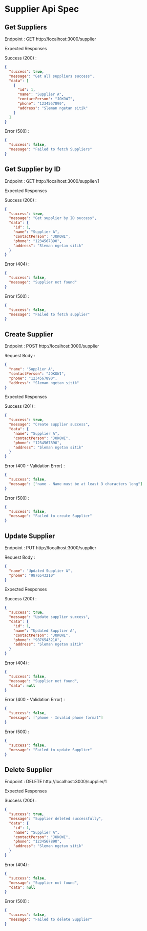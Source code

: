 # Supplier Api Spec

## Get Suppliers

Endpoint : GET http://localhost:3000/supplier

Expected Responses

Success (200) :

```json
{
  "success": true,
  "message": "Get all suppliers success",
  "data": [
    {
      "id": 1,
      "name": "Supplier A",
      "contactPerson": "JOKOWI",
      "phone": "1234567890",
      "address": "Sleman ngetan sitik"
    }
  ]
}
```

Error (500) :

```json
{
  "success": false,
  "message": "Failed to fetch Suppliers"
}
```

## Get Supplier by ID

Endpoint : GET http://localhost:3000/supplier/1

Expected Responses

Success (200) :

```json
{
  "success": true,
  "message": "Get supplier by ID success",
  "data": {
    "id": 1,
    "name": "Supplier A",
    "contactPerson": "JOKOWI",
    "phone": "1234567890",
    "address": "Sleman ngetan sitik"
  }
}
```

Error (404) :

```json
{
  "success": false,
  "message": "Supplier not found"
}
```

Error (500) :

```json
{
  "success": false,
  "message": "Failed to fetch supplier"
}
```

## Create Supplier

Endpoint : POST http://localhost:3000/supplier

Request Body :

```json
{
  "name": "Supplier A",
  "contactPerson": "JOKOWI",
  "phone": "1234567890",
  "address": "Sleman ngetan sitik"
}
```

Expected Responses

Success (201) :

```json
{
  "success": true,
  "message": "Create supplier success",
  "data": {
    "name": "Supplier A",
    "contactPerson": "JOKOWI",
    "phone": "1234567890",
    "address": "Sleman ngetan sitik"
  }
}
```

Error (400 - Validation Error) :

```json
{
  "success": false,
  "message": ["name - Name must be at least 3 characters long"]
}
```

Error (500) :

```json
{
  "success": false,
  "message": "Failed to create Supplier"
}
```

## Update Supplier

Endpoint : PUT http://localhost:3000/supplier

Request Body :

```json
{
  "name": "Updated Supplier A",
  "phone": "9876543210"
}
```

Expected Responses

Success (200) :

```json
{
  "success": true,
  "message": "Update supplier success",
  "data": {
    "id": 1,
    "name": "Updated Supplier A",
    "contactPerson": "JOKOWI",
    "phone": "9876543210",
    "address": "Sleman ngetan sitik"
  }
}
```

Error (404) :

```json
{
  "success": false,
  "message": "Supplier not found",
  "data": null
}
```

Error (400 - Validation Error) :

```json
{
  "success": false,
  "message": ["phone - Invalid phone format"]
}
```

Error (500) :

```json
{
  "success": false,
  "message": "Failed to update Supplier"
}
```

## Delete Supplier

Endpoint : DELETE http://localhost:3000/supplier/1

Expected Responses

Success (200) :

```json
{
  "success": true,
  "message": "Supplier deleted successfully",
  "data": {
    "id": 1,
    "name": "Supplier A",
    "contactPerson": "JOKOWI",
    "phone": "1234567890",
    "address": "Sleman ngetan sitik"
  }
}
```

Error (404) :

```json
{
  "success": false,
  "message": "Supplier not found",
  "data": null
}
```

Error (500) :

```json
{
  "success": false,
  "message": "Failed to delete Supplier"
}
```
